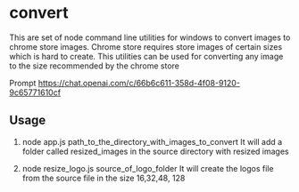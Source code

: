 # convert
This are set of node command line utilities for windows to convert images to chrome store images.
Chrome store requires store images of certain sizes which is hard to create. 
This utilities can be used for converting any image to the size recommended by the chrome store

Prompt https://chat.openai.com/c/66b6c611-358d-4f08-9120-9c65771610cf

## Usage 
1. node app.js path_to_the_directory_with_images_to_convert
    It will add a folder called resized_images in the source directory with resized images

2. node resize_logo.js source_of_logo_folder
    It will create the logos file from the source file in the size 16,32,48, 128
